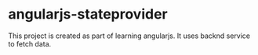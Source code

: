 # angularjs-stateprovider
This project is created as part of learning angularjs. 
It uses backnd service to fetch data.
